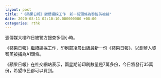 ```yaml
---
layout: post
title: "《蘋果日報》繼續編採工作　新一份頭條為黎智英被捕"
date: 2020-08-11 02:10:10.000000000 +08:00
categories: rthk
---
```


壹傳媒大樓昨日被警方搜查多個小時。

《蘋果日報》繼續編採工作，印刷部凌晨出版最新一份《蘋果日報》，以創辦人黎智英被捕為A1頭條。

《蘋果日報》在社交網站表示，兩星期前印刷數量是7萬多份，今日將發行35萬份，希望市民都可以買到。
